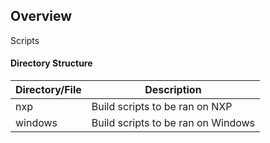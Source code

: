 ## Overview

Scripts
#### Directory Structure
| Directory/File | Description |
| --------- | ----------- |
| nxp | Build scripts to be ran on NXP |
| windows | Build scripts to be ran on Windows |

